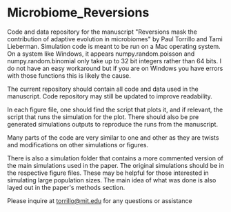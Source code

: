 # Microbiome_Reversions

Code and data repository for the manuscript "Reversions mask the contribution of adaptive evolution in microbiomes" by Paul Torrillo and Tami Lieberman. Simulation code is meant to be run on a Mac operating system. On a system like Windows, it appears numpy.random.poisson and numpy.random.binomial only take up to 32 bit integers rather than 64 bits. I do not have an easy workaround but if you are on Windows you have errors with those functions this is likely the cause. 

The current repository should contain all code and data used in the manuscript. Code repository may still be updated to improve readability.

In each figure file, one should find the script that plots it, and if relevant, the script that runs the simulation for the plot. There should also be pre generated simulations outputs to reproduce the runs from the manuscript.

Many parts of the code are very similar to one and other as they are twists and modifications on other simulations or figures. 

There is also a simulation folder that contains a more commented version of the main simulations used in the paper. The original simulations should be in the respective figure files. These may be helpful for those interested in simulating large population sizes. The main idea of what was done is also layed out in the paper's methods section.

Please inquire at torrillo@mit.edu for any questions or assistance
